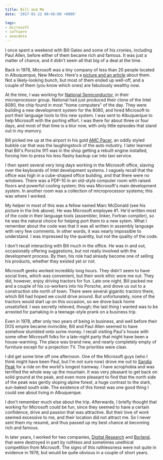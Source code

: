 ```yaml
---
title: Bill and Me
date: '2017-01-22 08:46:00 +0000'

tags:
- microsoft
- software
- anecdote
---
```


I once spent a weekend with Bill Gates and some of his cronies,
including Paul Allen, before either of them became rich and famous.
It was just a matter of chance, and it didn't seem
all that big of a deal at the time.

<!--more-->

Back in 1978, Microsoft was a tiny company of less than 20 people
located in Albuquerque, New Mexico.  Here's a
[picture and an article](https://news.microsoft.com/2008/06/25/iconic-albuquerque-photo-re-created/)
about them.  Not a likely-looking bunch, but most of them ended up well-off,
and a couple of them (you know which ones) are fabulously wealthy now.

At the time, I was working for
[National Semiconductor](https://en.wikipedia.org/wiki/National_Semiconductor),
in their microprocessor group.  National had just produced their
clone of the Intel 8080, the chip found in most "home computers" of the
day.  They were building a new development system for the 8080, and
hired Microsoft to port their language tools to this new system.
I was sent to Albuquerque to help Microsoft with the porting effort.
I was there for about three or four days, and most of that time is
a blur now, with only little episodes that stand out in my memory.

Bill picked me up at the airport in his gold
[AMC Pacer](https://en.wikipedia.org/wiki/AMC_Pacer), an oddly styled
bubble car that was the laughingstock of the auto industry.
I later learned that Bill's Porsche 911 was in the shop getting
a rebuilt engine installed, forcing him to press his less flashy
backup car into taxi service.

I then spent several very long days working in the Microsoft office,
slaving over the keyboards of Intel development systems.  I vaguely
recall that the office was high in a cube-shaped office building,
and that there were no windows.  There was a PDP-10 in an old-style
computer room with raised floors and powerful cooling system; this
was Microsoft's main development system.  In another room was a collection
of microprocessor systems; this was where I worked.

My helper in most of this was a fellow named Marc McDonald (see his
picture in the link above).  He was Microsoft employee #1.  He'd written
most of the code in their language tools (assembler, linker, Fortran
compiler), so he was the natural choice for helping port them to
a new sytem.  What I remember about the code was that it was all
written in assembly language with very few comments.  In other words,
it was nearly impossible to understand.  I was impressed by the quantity,
but not the quality of the code.

I don't recall interacting with Bill much in the office.  He was
in and out, occasionally offering suggestions, but not really involved
with the development process.  By then, his role had already become
one of selling his products, whether they existed yet or not.

Microsoft geeks worked incredibly long hours.  They didn't seem to 
have social lives, which was convenient, but their work ethic wore
me out.  They did, however, enjoy driving tractors for fun.
Late one night, Bill packed me and a couple of his co-workers into
his Porsche, and drove us out to a construction site
north of town.  There were several gigantic tractors there, which
Bill had hoped we could drive around.  But
unfortunately, none of the tractors would start up on this occasion,
so we drove back home unsatisfied.  I was secretly relieved, though;
the last thing I wanted was to be arrested for partaking
in a teenage-style prank on a business trip.

Even in 1978, after only two years of being in business,
and well before their DOS empire became invincible,
Bill and Paul Allen seemed to have somehow stumbled
onto some money.  I recall visiting Paul's house with some
other Microsoft folks for a late-night party that might have
been a house-warming.  The place was brand new, and nearly completely
empty of furniture except for a projection TV.  The priorities
were clear.

I did get some time off one afternoon.  One of the Microsoft guys
(who I think might have been Paul, but I'm not sure now) drove
me out to [Sandia Peak](http://www.sandiapeak.com/)
for a ride on the world's longest tramway.
I have acrophobia and was terrified the whole way up the mountain.
It was very pleasant to get back on solid ground at the peak, and even
more pleasant to find that the north side of the peak was gently sloping
alpine forest, a huge contrast to the stark, sun-baked south side.
The existence of this forest was one good thing
I could see about living in Albuquerque.

I don't remember much else about the trip.  Afterwards, I briefly
thought that working for Microsoft could be fun, since they seemed to
have a certain confidence, drive and passion that was attractive.  But
their love of work seemed excessive to me, and their location did not
attract me.  So I never sent them my resum&eacute;, and thus passed up my best
chance at becoming rich and famous.

In later years, I worked for two companies,
[Digital Research](https://en.wikipedia.org/wiki/Digital_Research)
and [Borland](https://en.wikipedia.org/wiki/Borland),
that were destroyed in part by ruthless and sometimes unethical competition
from Microsoft.  The signs of this ruthlessness were not quite in evidence
in 1978, but would be quite obvious in a couple of short years.
